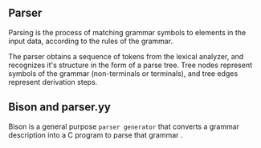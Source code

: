 ## Parser
Parsing is the process of matching grammar symbols to elements in the input data, according to the rules of the grammar.

The parser obtains a sequence of tokens from the lexical analyzer, and recognizes it's structure in the form of a parse tree.
Tree nodes represent symbols of the grammar (non-terminals or terminals), and tree edges represent derivation steps.

## Bison and parser.yy 
Bison is a general purpose `parser generator` that converts a grammar description into a C program to parse that grammar . 

